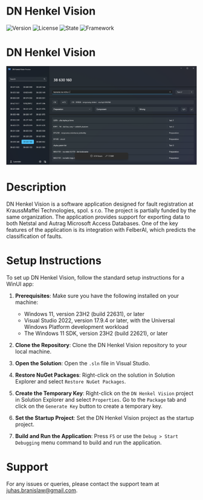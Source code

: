 # DN Henkel Vision
![Version](https://img.shields.io/badge/Version-2024.0.0-blue) ![License](https://img.shields.io/badge/License-MIT-red) ![State](https://img.shields.io/badge/Development_State-Active-green) ![Framework](https://img.shields.io/badge/Framework-Windows_App_SDK_1.5-purple?link=https%3A%2F%2Flearn.microsoft.com%2Fen-us%2Fwindows%2Fapps%2Fwinui%2Fwinui3%2F)

# DN Henkel Vision
![DN Henkel Vision Editor](Readme/henkel-vision-editor.png)

# Description
DN Henkel Vision is a software application designed for fault registration at KraussMaffei Technologies, spol. s r.o. The project is partially funded by the same organization. The application provides support for exporting data to both Netstal and Autrag Microsoft Access Databases. One of the key features of the application is its integration with FelberAI, which predicts the classification of faults.

# Setup Instructions
To set up DN Henkel Vision, follow the standard setup instructions for a WinUI app:

1. **Prerequisites**: Make sure you have the following installed on your machine:
    - Windows 11, version 23H2 (build 22631), or later
    - Visual Studio 2022, version 17.9.4 or later, with the Universal Windows Platform development workload
    - The Windows 11 SDK, version 23H2 (build 22621), or later

2. **Clone the Repository**: Clone the DN Henkel Vision repository to your local machine.

3. **Open the Solution**: Open the `.sln` file in Visual Studio.

4. **Restore NuGet Packages**: Right-click on the solution in Solution Explorer and select `Restore NuGet Packages`.

5. **Create the Temporary Key**: Right-click on the `DN Henkel Vision` project in Solution Explorer and select `Properties`. Go to the `Package` tab and click on the `Generate Key` button to create a temporary key.

6. **Set the Startup Project**: Set the DN Henkel Vision project as the startup project.

7. **Build and Run the Application**: Press `F5` or use the `Debug > Start Debugging` menu command to build and run the application.

# Support
For any issues or queries, please contact the support team at juhas.branislaw@gmail.com.